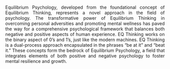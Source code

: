 <div align="justify">

Equilibrium Psychology, developed from the foundational concept of Equilibrium Thinking, represents a novel approach in the field of psychology. 
The transformative power of Equilibrium Thinking in overcoming personal adversities and promoting mental wellness has paved the way for a comprehensive psychological framework that balances both negative and positive aspects of human experience.
EQ Thinking works on the binary aspect of 0’s and 1’s, just like the modern machines. EQ Thinking is a dual-process approach encapsulated in the phrases “be at it” and “beat it.” These concepts form the bedrock of Equilibrium Psychology, a field that integrates elements of both positive and negative psychology to foster mental resilience and growth.

</div>
